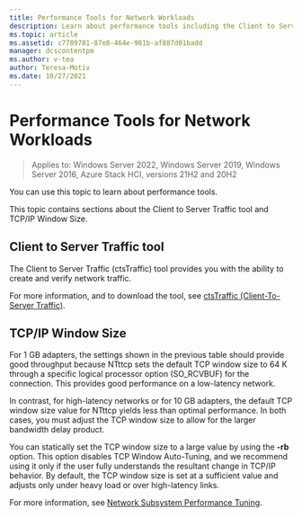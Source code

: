 ```yaml
---
title: Performance Tools for Network Workloads
description: Learn about performance tools including the Client to Server Traffic tool and TCP/IP Window Size. 
ms.topic: article
ms.assetid: c7789781-87e8-464e-981b-af887d01badd
manager: dcscontentpm
ms.author: v-tea
author: Teresa-Motiv
ms.date: 10/27/2021
---
```


# Performance Tools for Network Workloads

>Applies to: Windows Server 2022, Windows Server 2019, Windows Server 2016, Azure Stack HCI, versions 21H2 and 20H2

You can use this topic to learn about performance tools.

This topic contains sections about the Client to Server Traffic tool and TCP/IP Window Size.

##  <a name="bkmk_tuning"></a> Client to Server Traffic tool

The Client to Server Traffic \(ctsTraffic\) tool provides you with the ability to create and verify network traffic.

For more information, and to download the tool, see [ctsTraffic (Client-To-Server Traffic)](https://github.com/Microsoft/ctsTraffic).

##  <a name="bkmk_size"></a> TCP/IP Window Size

For 1 GB adapters, the settings shown in the previous table should provide good throughput because NTttcp sets the default TCP window size to 64 K through a specific logical processor option \(SO_RCVBUF\) for the connection. This provides good performance on a low-latency network.

In contrast, for high-latency networks or for 10 GB adapters, the default TCP window size value for NTttcp yields less than optimal performance. In both cases, you must adjust the TCP window size to allow for the larger bandwidth delay product.

You can statically set the TCP window size to a large value by using the **-rb** option. This option disables TCP Window Auto-Tuning, and we recommend using it only if the user fully understands the resultant change in TCP/IP behavior. By default, the TCP window size is set at a sufficient value and adjusts only under heavy load or over high-latency links.

For more information, see [Network Subsystem Performance Tuning](net-sub-performance-top.md).

